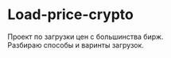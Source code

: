 # Load-price-crypto
Проект по загрузки цен с большинства бирж.<br>
Разбираю способы и варинты загрузок.
